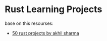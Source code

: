 # Rust Learning Projects

base on this resourses:

- [50 rust projects by akhil sharma](https://www.youtube.com/watch?v=cSD3HzkvQoI&list=PL5dTjWUk_cPYuhHm9_QImW7_u4lr5d6zO&index=2)
